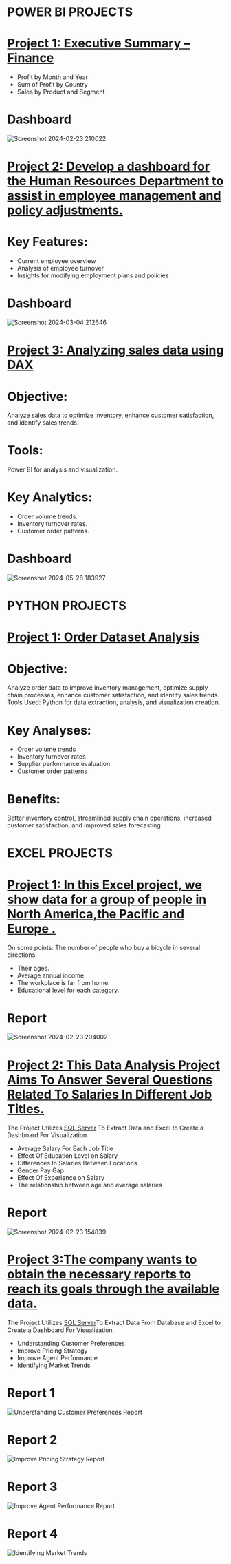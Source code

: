 # POWER BI PROJECTS

# [Project 1: Executive Summary – Finance ](https://github.com/momo-saad/Mohamed_Portfolio/blob/main/project%201.pbix)
*  Profit by Month and Year
*  Sum of Profit by Country
*  Sales by Product and Segment
# Dashboard
![Screenshot 2024-02-23 210022](https://github.com/momo-saad/Mohamed_Portfolio/assets/133122558/ffb24448-8146-4f12-9328-c131203f3213)

# [Project 2: Develop a dashboard for the Human Resources Department to assist in employee management and policy adjustments.](https://github.com/momo-saad/Mohamed_Portfolio/blob/main/Project%202%20(HR%20Dashboard).pbix)
# Key Features:
*  Current employee overview
*  Analysis of employee turnover
*  Insights for modifying employment plans and policies
# Dashboard
![Screenshot 2024-03-04 212646](https://github.com/momo-saad/Mohamed_Portfolio/assets/133122558/e3ddd06e-60c6-4ef6-a477-76ebbc853c54)

# [Project 3: Analyzing sales data using DAX](https://github.com/momo-saad/Mohamed_Portfolio/blob/main/Online%20store%20sales%20data%20(DAX).pbix)
# Objective: 
Analyze sales data to optimize inventory, enhance customer satisfaction, and identify sales trends.
# Tools:
Power BI for analysis and visualization.
# Key Analytics:
* Order volume trends.
* Inventory turnover rates.
* Customer order patterns.
# Dashboard
![Screenshot 2024-05-26 183927](https://github.com/momo-saad/Mohamed_Portfolio/assets/133122558/4b241c7f-e729-4cc1-9d86-8458ab98b96f)

# PYTHON PROJECTS

# [Project 1: Order Dataset Analysis ](https://github.com/momo-saad/Mohamed_Portfolio/blob/main/Project%20(Order%20Dataset).ipynb)
# Objective:
 Analyze order data to improve inventory management, optimize supply
 chain processes, enhance customer satisfaction, and identify sales trends.
 Tools Used: Python for data extraction, analysis, and visualization creation.
# Key Analyses:
 * Order volume trends
 * Inventory turnover rates
 * Supplier performance evaluation
 * Customer order patterns
# Benefits:
Better inventory control, streamlined supply chain operations, increased
customer satisfaction, and improved sales forecasting.

# EXCEL PROJECTS

# [Project 1: In this Excel project, we show data for a group of people in North America,the Pacific and Europe .](https://github.com/momo-saad/Mohamed_Portfolio/files/14389009/Excel.Project.Dataset.1.xlsx)
On some points: The number of people who buy a bicycle in several directions.
 * Their ages.
 * Average annual income.
 * The workplace is far from home.
 * Educational level for each category.
# Report
![Screenshot 2024-02-23 204002](https://github.com/momo-saad/Mohamed_Portfolio/assets/133122558/3d2d27ae-44f5-404e-9dc0-19958dc202ed)

# [Project 2: This Data Analysis Project Aims To Answer Several Questions Related To Salaries In Different Job Titles.](https://github.com/momo-saad/Mohamed_Portfolio/files/14296741/salary_prediction_data.And.Dashboard.Analysis.xlsx)
The Project Utilizes [SQL Server](https://github.com/momo-saad/Mohamed_Portfolio/blob/main/SQLQuery%20for%20project%202%20.sql) To Extract Data and Excel to Create a Dashboard For Visualization
 *	Average Salary For Each Job Title
 *	Effect Of Education Level on Salary
 *	Differences In Salaries Between Locations
 *	Gender Pay Gap
 *	Effect Of Experience on Salary
 *	The relationship between age and average salaries
# Report 
![Screenshot 2024-02-23 154839](https://github.com/momo-saad/Mohamed_Portfolio/assets/133122558/03a9840c-5ec8-4592-81ad-c3b5cbcfc19c)

# [Project 3:The company wants to obtain the necessary reports to reach its goals through the available data.](https://github.com/momo-saad/Mohamed_Portfolio/files/14461403/Car.Sales.xlsx.-.car_data.xlsx)
The Project Utilizes [SQL Server](https://github.com/momo-saad/Mohamed_Portfolio/blob/main/SQLQuery%20Project%203.sql)To Extract Data From Database and Excel to Create a Dashboard For Visualization.
 *  Understanding Customer Preferences
 *  Improve Pricing Strategy
 *  Improve Agent Performance
 *  Identifying Market Trends
# Report 1
![Understanding Customer Preferences Report](https://github.com/momo-saad/Mohamed_Portfolio/assets/133122558/224bfd78-8db1-44a9-bbd9-dbb50bef3cdd)
# Report 2
![Improve Pricing Strategy Report](https://github.com/momo-saad/Mohamed_Portfolio/assets/133122558/00bf3ec5-a7b5-4db3-870e-cca16c18918b)
# Report 3
![Improve Agent Performance Report](https://github.com/momo-saad/Mohamed_Portfolio/assets/133122558/0aee9b5c-fb65-4576-a067-8f77d2ae88d9)
# Report 4
![Identifying Market Trends](https://github.com/momo-saad/Mohamed_Portfolio/assets/133122558/f2c03fc0-6dbe-417c-9b20-fc6b3ebf7532)


